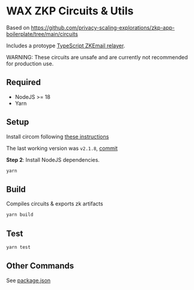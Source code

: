 # WAX ZKP Circuits & Utils

Based on https://github.com/privacy-scaling-explorations/zkp-app-boilerplate/tree/main/circuits

Includes a protoype [TypeScript ZKEmail relayer](./relayer/).

WARNING: These circuits are unsafe and are currently not recommended for production use.

## Required

- NodeJS >= 18
- Yarn

## Setup

Install circom following [these instructions](https://docs.circom.io/getting-started/installation/)

The last working version was `v2.1.8`, [commit](https://github.com/iden3/circom/commit/f0deda416abe91e5dd906c55507c737cd9986ab5)

**Step 2**: Install NodeJS dependencies.

```sh
yarn
```

## Build

Compiles circuits & exports zk artifacts
```sh
yarn build
```

## Test

```sh
yarn test
```

## Other Commands

See [package.json](./package.json)

